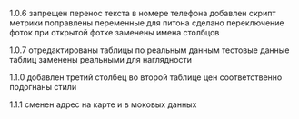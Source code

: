 1.0.6
	запрещен перенос текста в номере телефона
	добавлен скрипт метрики
	поправлены переменные для питона
	сделано переключение фоток при открытой фотке
	заменены имена столбцов

1.0.7
	отредактированы таблицы по реальным данным
	тестовые данные таблиц заменены реальными для наглядности

1.1.0
	добавлен третий столбец во второй таблице цен
	соответственно подогнаны стили

1.1.1
	сменен адрес на карте и в моковых данных
